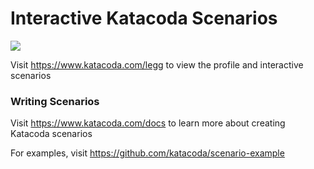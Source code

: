 # Interactive Katacoda Scenarios

[![](http://shields.katacoda.com/katacoda/legg/count.svg)](https://www.katacoda.com/legg "Get your profile on Katacoda.com")

Visit https://www.katacoda.com/legg to view the profile and interactive scenarios

### Writing Scenarios
Visit https://www.katacoda.com/docs to learn more about creating Katacoda scenarios

For examples, visit https://github.com/katacoda/scenario-example
